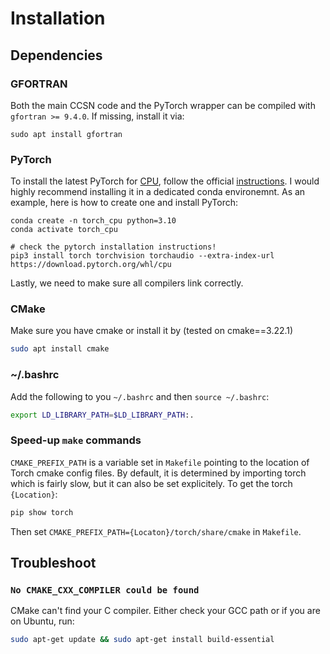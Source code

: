# Installation

## Dependencies
### GFORTRAN
Both the main CCSN code and the PyTorch wrapper can be compiled with `gfortran >= 9.4.0`. If missing, install it via:
```
sudo apt install gfortran
```

### PyTorch
To install the latest PyTorch for <ins>CPU</ins>, follow the official [instructions](https://pytorch.org/). I would highly recommend installing it in a dedicated conda environemnt. As an example, here is how to create one and install PyTorch:
```
conda create -n torch_cpu python=3.10
conda activate torch_cpu

# check the pytorch installation instructions!
pip3 install torch torchvision torchaudio --extra-index-url https://download.pytorch.org/whl/cpu
```

Lastly, we need to make sure all compilers link correctly.

### CMake
Make sure you have cmake or install it by (tested on cmake==3.22.1)
```bash
sudo apt install cmake
```

### ~/.bashrc
Add the following to you `~/.bashrc` and then `source ~/.bashrc`:
```bash
export LD_LIBRARY_PATH=$LD_LIBRARY_PATH:.
```

### Speed-up `make` commands
`CMAKE_PREFIX_PATH` is a variable set in `Makefile` pointing to the location of Torch cmake config files. By default, it is determined by importing torch which is fairly slow, but it can also be set explicitely. To get the torch `{Location}`:
```bash
pip show torch
```
Then set `CMAKE_PREFIX_PATH={Locaton}/torch/share/cmake` in `Makefile`.

## Troubleshoot
### `No CMAKE_CXX_COMPILER could be found`

CMake can't find your C compiler. Either check your GCC path or if you are on Ubuntu, run:
```bash
sudo apt-get update && sudo apt-get install build-essential
```